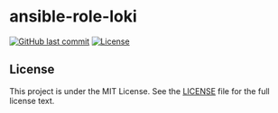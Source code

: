 # ansible-role-loki

[![GitHub last commit](https://img.shields.io/github/last-commit/ursinn/ansible-role-loki?logo=github&style=for-the-badge)](https://github.com/ursinn/ansible-role-loki/commits)
[![License](https://img.shields.io/github/license/ursinn/ansible-role-loki?style=for-the-badge)](https://github.com/ursinn/ansible-role-loki/blob/main/LICENSE)

## License

This project is under the MIT License. See the [LICENSE](https://github.com/ursinn/ansible-role-loki/blob/main/LICENSE) file for the full license text.
